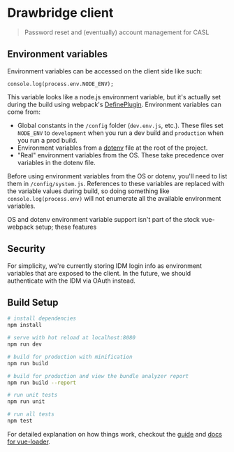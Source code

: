 # Drawbridge client

>  Password reset and (eventually) account management for CASL

## Environment variables

Environment variables can be accessed on the client side like such:
```
console.log(process.env.NODE_ENV);
```

This variable looks like a node.js environment variable, but it's actually set during the build using webpack's [DefinePlugin](https://webpack.js.org/plugins/define-plugin/). Environment variables can come from:

- Global constants in the `/config` folder (`dev.env.js`, etc.). These files set `NODE_ENV` to `development` when you run a dev build and `production` when you run a prod build.
- Environment variables from a [dotenv](https://www.npmjs.com/package/dotenv) file at the root of the project.
- "Real" environment variables from the OS. These take precedence over variables in the dotenv file.

Before using environment variables from the OS or dotenv, you'll need to list them in `/config/system.js`. References to these variables are replaced with the variable values
during build, so doing something like `console.log(process.env)` will not enumerate
all the available environment variables.

OS and dotenv environment variable support isn't part of the stock vue-webpack setup; these features

## Security

For simplicity, we're currently storing IDM login info as environment variables that are exposed to the client. In the future, we should authenticate with the IDM via OAuth instead.

## Build Setup

``` bash
# install dependencies
npm install

# serve with hot reload at localhost:8080
npm run dev

# build for production with minification
npm run build

# build for production and view the bundle analyzer report
npm run build --report

# run unit tests
npm run unit

# run all tests
npm test
```

For detailed explanation on how things work, checkout the [guide](http://vuejs-templates.github.io/webpack/) and [docs for vue-loader](http://vuejs.github.io/vue-loader).
